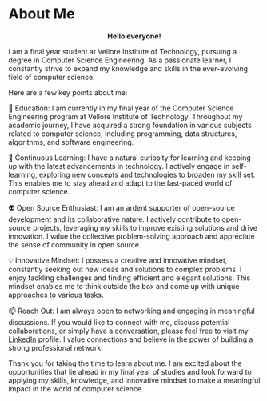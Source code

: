 # About Me
<p align="center"><b>Hello everyone!</b></p>
I am a final year student at Vellore Institute of Technology, pursuing a degree in Computer Science Engineering. As a passionate learner, I constantly strive to expand my knowledge and skills in the ever-evolving field of computer science.

Here are a few key points about me:

🔭 Education: I am currently in my final year of the Computer Science Engineering program at Vellore Institute of Technology. Throughout my academic journey, I have acquired a strong foundation in various subjects related to computer science, including programming, data structures, algorithms, and software engineering.

🌱 Continuous Learning: I have a natural curiosity for learning and keeping up with the latest advancements in technology. I actively engage in self-learning, exploring new concepts and technologies to broaden my skill set. This enables me to stay ahead and adapt to the fast-paced world of computer science.

👽 Open Source Enthusiast: I am an ardent supporter of open-source development and its collaborative nature. I actively contribute to open-source projects, leveraging my skills to improve existing solutions and drive innovation. I value the collective problem-solving approach and appreciate the sense of community in open source.

💡 Innovative Mindset: I possess a creative and innovative mindset, constantly seeking out new ideas and solutions to complex problems. I enjoy tackling challenges and finding efficient and elegant solutions. This mindset enables me to think outside the box and come up with unique approaches to various tasks.

📫 Reach Out: I am always open to networking and engaging in meaningful discussions. If you would like to connect with me, discuss potential collaborations, or simply have a conversation, please feel free to visit my [LinkedIn](https://www.linkedin.com/in/riya-gandhi-367287216/) profile. I value connections and believe in the power of building a strong professional network.

Thank you for taking the time to learn about me. I am excited about the opportunities that lie ahead in my final year of studies and look forward to applying my skills, knowledge, and innovative mindset to make a meaningful impact in the world of computer science.


